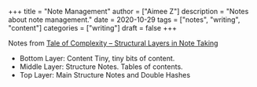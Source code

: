 +++
title = "Note Management"
author = ["Aimee Z"]
description = "Notes about note management."
date = 2020-10-29
tags = ["notes", "writing", "content"]
categories = ["writing"]
draft = false
+++

Notes from
[Tale of Complexity – Structural Layers in Note Taking](https://zettelkasten.de/posts/three-layers-structure-zettelkasten/)

-   Bottom Layer: Content
    Tiny, tiny bits of content.
-   Middle Layer: Structure Notes.
    Tables of contents.
-   Top Layer:
    Main Structure Notes and Double Hashes